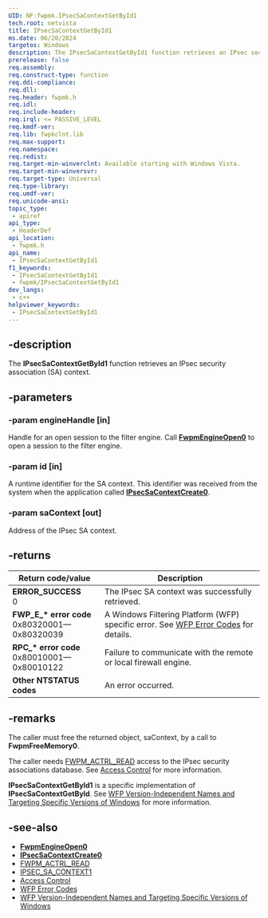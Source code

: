 ```yaml
---
UID: NF:fwpmk.IPsecSaContextGetById1
tech.root: netvista
title: IPsecSaContextGetById1
ms.date: 06/20/2024
targetos: Windows
description: The IPsecSaContextGetById1 function retrieves an IPsec security association (SA) context.
prerelease: false
req.assembly: 
req.construct-type: function
req.ddi-compliance: 
req.dll: 
req.header: fwpmk.h
req.idl: 
req.include-header: 
req.irql: <= PASSIVE_LEVEL
req.kmdf-ver: 
req.lib: fwpkclnt.lib
req.max-support: 
req.namespace: 
req.redist: 
req.target-min-winverclnt: Available starting with Windows Vista.
req.target-min-winversvr: 
req.target-type: Universal
req.type-library: 
req.umdf-ver: 
req.unicode-ansi: 
topic_type:
 - apiref
api_type:
 - HeaderDef
api_location:
 - fwpmk.h
api_name:
 - IPsecSaContextGetById1
f1_keywords:
 - IPsecSaContextGetById1
 - fwpmk/IPsecSaContextGetById1
dev_langs:
 - c++
helpviewer_keywords:
 - IPsecSaContextGetById1
---
```


## -description

The **IPsecSaContextGetById1** function retrieves an IPsec security association (SA) context.

## -parameters

### -param engineHandle [in]

Handle for an open session to the filter engine. Call **[FwpmEngineOpen0](nf-fwpmk-fwpmengineopen0.md)** to open a session to the filter engine.

### -param id [in]

A runtime identifier for the SA context. This identifier was received from the system when the application called **[IPsecSaContextCreate0](nf-fwpmk-ipsecsacontextcreate0.md)**.

### -param saContext [out]

Address of the IPsec SA context.

## -returns

| Return code/value | Description |
|---|---|
| **ERROR_SUCCESS**<br>0 | The IPsec SA context was successfully retrieved. |
| **FWP_E_\* error code**<br>0x80320001—0x80320039 | A Windows Filtering Platform (WFP) specific error. See [WFP Error Codes](/windows/win32/fwp/wfp-error-codes) for details. |
| **RPC_\* error code**<br>0x80010001—0x80010122 | Failure to communicate with the remote or local firewall engine. |
| **Other NTSTATUS codes** | An error occurred. |

## -remarks

The caller must free the returned object, saContext, by a call to **FwpmFreeMemory0**.

The caller needs [FWPM_ACTRL_READ](/windows/desktop/FWP/access-right-identifiers) access to the IPsec security associations database. See [Access Control](/windows/desktop/FWP/access-control) for more information.

**IPsecSaContextGetById1** is a specific implementation of **IPsecSaContextGetById**. See [WFP Version-Independent Names and Targeting Specific Versions of Windows](/windows/desktop/FWP/wfp-version-independent-names-and-targeting-specific-versions-of-windows) for more information.

## -see-also

- **[FwpmEngineOpen0](nf-fwpmk-fwpmengineopen0.md)**
- **[IPsecSaContextCreate0](nf-fwpmk-ipsecsacontextcreate0.md)**
- [FWPM_ACTRL_READ](/windows/desktop/FWP/access-right-identifiers)
- [IPSEC_SA_CONTEXT1](/windows/desktop/api/ipsectypes/ns-ipsectypes-ipsec_sa_context1)
- [Access Control](/windows/desktop/FWP/access-control)
- [WFP Error Codes](/windows/win32/fwp/wfp-error-codes)
- [WFP Version-Independent Names and Targeting Specific Versions of Windows](/windows/desktop/FWP/wfp-version-independent-names-and-targeting-specific-versions-of-windows)
